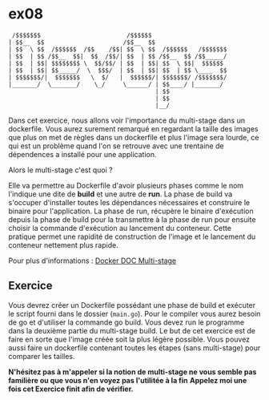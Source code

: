 # ex08

```
 /$$$$$$$                        /$$$$$$
| $$__  $$                      /$$__  $$
| $$  \ $$  /$$$$$$  /$$    /$$| $$  \ $$  /$$$$$$   /$$$$$$$
| $$  | $$ /$$__  $$|  $$  /$$/| $$  | $$ /$$__  $$ /$$_____/
| $$  | $$| $$$$$$$$ \  $$/$$/ | $$  | $$| $$  \ $$|  $$$$$$
| $$  | $$| $$_____/  \  $$$/  | $$  | $$| $$  | $$ \____  $$
| $$$$$$$/|  $$$$$$$   \  $/   |  $$$$$$/| $$$$$$$/ /$$$$$$$/
|_______/  \_______/    \_/     \______/ | $$____/ |_______/
                                         | $$
                                         | $$
                                         |__/
```

Dans cet exercice, nous allons voir l'importance du multi-stage dans un
dockerfile. Vous aurez surement remarqué en regardant la taille des images
que plus on met de règles dans un dockerfile et plus l'image sera lourde,
ce qui est un problème quand l'on se retrouve avec une trentaine de dépendences
a installé pour une application.

Alors le multi-stage c'est quoi ?

Elle va permettre au Dockerfile d'avoir plusieurs phases comme le nom l'indique
une dite de **build** et une autre de **run**.
La phase de build va s'occuper d'installer toutes les dépendances nécessaires
et construire le binaire pour l'application.
La phase de run, récupère le binaire d'exécution depuis la phase de build pour
la transmettre à la phase de run pour ensuite choisir la commande d'exécution
au lancement du conteneur. Cette pratique permet une rapidité de construction
de l'image et le lancement du conteneur nettement plus rapide.

Pour plus d'informations : [Docker DOC Multi-stage](https://docs.docker.com/develop/develop-images/multistage-build/)

## Exercice

Vous devrez créer un Dockerfile possédant une phase de build et exécuter le
script fourni dans le dossier (`main.go`).
Pour le compiler vous aurez besoin de go et d'utiliser la commande go build.
Vous devez run le programme dans la deuxième partie du multi-stage build.
Le but de cet exercice est de faire en sorte que l'image créée soit la plus
légère possible.
Vous pouvez aussi faire un dockerfile contenant toutes les étapes (sans
multi-stage) pour comparer les tailles.

**N'hésitez pas à m'appeler si la notion de multi-stage ne vous semble pas
familière ou que vous n'en voyez pas l'utilitée à la fin**
**Appelez moi une fois cet Exercice finit afin de vérifier.**
